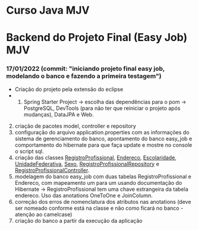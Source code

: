 # Curso Java MJV
# Backend do Projeto Final (Easy Job) MJV
### 17/01/2022 (commit: "iniciando projeto final easy job, modelando o banco e fazendo a primeira testagem")
- Criação do projeto pela extensão do eclipse
- 1. Spring Starter Project -> escolha das dependências para o pom -> PostgreSQL, DevTools (para não ter que reiniciar o projeto após mudanças), DataJPA e Web.
2. criação de pacotes model, controller e repository
3. configuração do arquivo application.properties com as informações do sistema de gerenciamento do banco, apontamento do banco easy_job e comportamento do hibernate para que faça update e mostre no console o script sql.
4. criação das classes [RegistroProfissional](/easy_job/src/main/java/mjv/easy_job/model/RegistroProfissiona.java), [Endereco](/easy_job/src/main/java/mjv/easy_job/model/Endereco.java), [Escolaridade](/easy_job/src/main/java/mjv/easy_job/model/Escolaridade.java), [UnidadeFederativa](/easy_job/src/main/java/mjv/easy_job/model/UnidadeFederativa.java), [Sexo](/easy_job/src/main/java/mjv/easy_job/model/Sexo.java), [RegistroProfissionalRepository](/easy_job/src/main/java/mjv/easy_job/repository/RegistroProfissionalRepository.java) e [RegistroProfissionalController](/easy_job/src/main/java/mjv/easy_job/controller/RegistroProfissionalController.java).
5. modelagem do banco easy_job com duas tabelas RegistroProfissional e Endereco, com mapeamento um para um usando documentação do Hibernate -> RegistroProfissional tem uma chave estrangeira da tabela endereco. Uso das anotations OneToOne e JoinColumn.
6. correção dos erros de nomenclatura dos atributos nas anotations (deve ser nomeado conforme está na classe e não como ficará no banco - atenção ao camelcase)
7. criação do banco a partir da execução da aplicação

